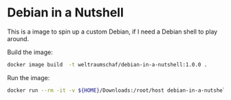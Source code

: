 # Debian in a Nutshell

This is a image to spin up a custom Debian, if I need a Debian shell to play around.

Build the image:

```bash
docker image build  -t weltraumschaf/debian-in-a-nutshell:1.0.0 .
```

Run the image:

```bash
docker run --rm -it -v ${HOME}/Downloads:/root/host debian-in-a-nutshell:1.0.0 /bin/bash
```
